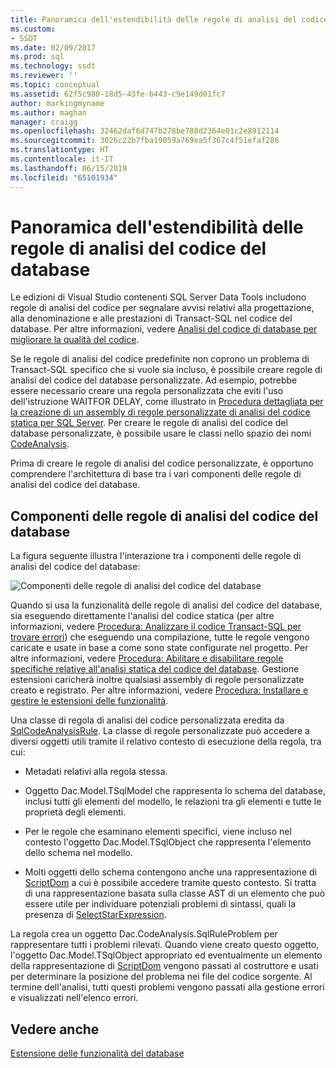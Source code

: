```yaml
---
title: Panoramica dell'estendibilità delle regole di analisi del codice del database | Microsoft Docs
ms.custom:
- SSDT
ms.date: 02/09/2017
ms.prod: sql
ms.technology: ssdt
ms.reviewer: ''
ms.topic: conceptual
ms.assetid: 62f5c980-18d5-43fe-b443-c9e149d01fc7
author: markingmyname
ms.author: maghan
manager: craigg
ms.openlocfilehash: 32462daf6d747b278be788d2364e01c2e8912114
ms.sourcegitcommit: 3026c22b7fba19059a769ea5f367c4f51efaf286
ms.translationtype: HT
ms.contentlocale: it-IT
ms.lasthandoff: 06/15/2019
ms.locfileid: "65101934"
---
```

# <a name="overview-of-extensibility-for-database-code-analysis-rules"></a>Panoramica dell'estendibilità delle regole di analisi del codice del database
Le edizioni di Visual Studio contenenti SQL Server Data Tools includono regole di analisi del codice per segnalare avvisi relativi alla progettazione, alla denominazione e alle prestazioni di Transact\-SQL nel codice del database. Per altre informazioni, vedere [Analisi del codice di database per migliorare la qualità del codice](https://msdn.microsoft.com/library/dd172133(v=vs.100).aspx).  
  
Se le regole di analisi del codice predefinite non coprono un problema di Transact\-SQL specifico che si vuole sia incluso, è possibile creare regole di analisi del codice del database personalizzate. Ad esempio, potrebbe essere necessario creare una regola personalizzata che eviti l'uso dell'istruzione WAITFOR DELAY, come illustrato in [Procedura dettagliata per la creazione di un assembly di regole personalizzate di analisi del codice statica per SQL Server](../ssdt/walkthrough-author-custom-static-code-analysis-rule-assembly.md). Per creare le regole di analisi del codice del database personalizzate, è possibile usare le classi nello spazio dei nomi [CodeAnalysis](https://msdn.microsoft.com/library/microsoft.sqlserver.dac.codeanalysis.aspx).  
  
Prima di creare le regole di analisi del codice personalizzate, è opportuno comprendere l'architettura di base tra i vari componenti delle regole di analisi del codice del database.  
  
## <a name="database-code-analysis-rules-components"></a>Componenti delle regole di analisi del codice del database  
La figura seguente illustra l'interazione tra i componenti delle regole di analisi del codice del database:  
  
![Componenti delle regole di analisi del codice del database](../ssdt/media/ssdt-database-code-analysis-rules-components.jpg "Componenti delle regole di analisi del codice del database")  
  
Quando si usa la funzionalità delle regole di analisi del codice del database, sia eseguendo direttamente l'analisi del codice statica (per altre informazioni, vedere [Procedura: Analizzare il codice Transact-SQL per trovare errori](https://msdn.microsoft.com/library/dd172119(v=vs.100).aspx)) che eseguendo una compilazione, tutte le regole vengono caricate e usate in base a come sono state configurate nel progetto. Per altre informazioni, vedere [Procedura: Abilitare e disabilitare regole specifiche relative all'analisi statica del codice del database](https://msdn.microsoft.com/library/dd172131(v=vs.100).aspx). Gestione estensioni caricherà inoltre qualsiasi assembly di regole personalizzate creato e registrato. Per altre informazioni, vedere [Procedura: Installare e gestire le estensioni delle funzionalità](../ssdt/how-to-install-and-manage-feature-extensions.md).  
  
Una classe di regola di analisi del codice personalizzata eredita da [SqlCodeAnalysisRule](https://msdn.microsoft.com/library/microsoft.sqlserver.dac.codeanalysis.sqlcodeanalysisrule.aspx). La classe di regole personalizzate può accedere a diversi oggetti utili tramite il relativo contesto di esecuzione della regola, tra cui:  
  
-   Metadati relativi alla regola stessa.  
  
-   Oggetto Dac.Model.TSqlModel che rappresenta lo schema del database, inclusi tutti gli elementi del modello, le relazioni tra gli elementi e tutte le proprietà degli elementi.  
  
-   Per le regole che esaminano elementi specifici, viene incluso nel contesto l'oggetto Dac.Model.TSqlObject che rappresenta l'elemento dello schema nel modello.  
  
-   Molti oggetti dello schema contengono anche una rappresentazione di [ScriptDom](https://msdn.microsoft.com/library/microsoft.sqlserver.transactsql.scriptdom.aspx) a cui è possibile accedere tramite questo contesto. Si tratta di una rappresentazione basata sulla classe AST di un elemento che può essere utile per individuare potenziali problemi di sintassi, quali la presenza di [SelectStarExpression](https://msdn.microsoft.com/library/microsoft.sqlserver.transactsql.scriptdom.selectstarexpression.aspx).  
  
La regola crea un oggetto Dac.CodeAnalysis.SqlRuleProblem per rappresentare tutti i problemi rilevati. Quando viene creato questo oggetto, l'oggetto Dac.Model.TSqlObject appropriato ed eventualmente un elemento della rappresentazione di [ScriptDom](https://msdn.microsoft.com/library/microsoft.sqlserver.transactsql.scriptdom.aspx) vengono passati al costruttore e usati per determinare la posizione del problema nei file del codice sorgente. Al termine dell'analisi, tutti questi problemi vengono passati alla gestione errori e visualizzati nell'elenco errori.  
  
## <a name="see-also"></a>Vedere anche  
[Estensione delle funzionalità del database](../ssdt/extending-the-database-features.md)  
  
